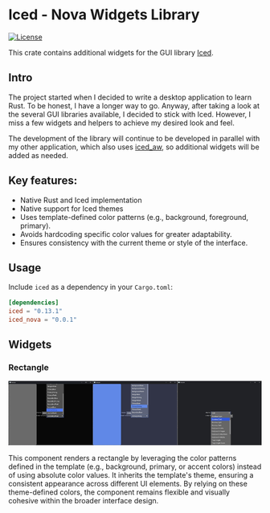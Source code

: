 # Iced - Nova Widgets Library

[![License](https://img.shields.io/crates/l/iced_aw.svg)](https://github.com/iced-rs/iced/blob/master/LICENSE)

This crate contains additional widgets for the GUI library [Iced](https://github.com/hecrj/iced).

## Intro

The project started when I decided to write a desktop application to learn Rust. To be honest, I have a longer way to
go. Anyway, after taking a look at the several GUI libraries available, I decided to stick with Iced. However, I miss a
few widgets and helpers to achieve my desired look and feel.

The development of the library will continue to be developed in parallel with my other application, which also
uses [iced_aw](https://github.com/iced-rs/iced_aw/), so additional widgets will be added as needed.

## Key features:

- Native Rust and Iced implementation
- Native support for Iced themes
- Uses template-defined color patterns (e.g., background, foreground, primary).
- Avoids hardcoding specific color values for greater adaptability.
- Ensures consistency with the current theme or style of the interface.

## Usage

Include `iced` as a dependency in your `Cargo.toml`:

```toml
[dependencies]
iced = "0.13.1"
iced_nova = "0.0.1"
```

## Widgets

### Rectangle

![image info](images/widgets/rectangle.png)

This component renders a rectangle by leveraging the color patterns defined in the template (e.g., background, primary,
or accent colors) instead of using absolute color values. It inherits the template's theme, ensuring a consistent
appearance across different UI elements. By relying on these theme-defined colors, the component remains flexible and
visually cohesive within the broader interface design.